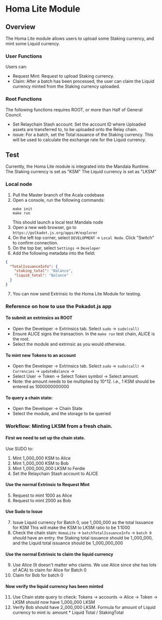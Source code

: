 # Homa Lite Module

## Overview
The Homa Lite module allows users to upload some Staking currency, and mint some Liquid currency.

### User Functions
Users can:
* Request Mint: Request to upload Staking currency.  
* Claim: After a batch has been processed, the user can claim the Liquid currency minted from the Staking currency uploaded.

### Root Functions 
The following functions requires ROOT, or more than Half of General Council.
* Set Relaychain Stash account: Set the account ID where Uploaded assets are transferred to, to be uploaded onto the Relay chain.
* issue: For a batch, set the Total issuance of the Staking currency. This will be used to calculate the exchange rate for the Liquid currency.

## Test
Currently, the Homa Lite module is integrated into the Mandala Runtime. 
The Staking currency is set as "KSM"
The Liquid currency is set as "LKSM"

### Local node
1. Pull the Master branch of the Acala codebase
2. Open a console, run the following commands:
   ```shell
   make init
   make run
    ```
   This should launch a local test Mandala node
3. Open a new web browser, go to `https://polkadot.js.org/apps/#/explorer`
4. On the left top corner, select `DEVELOPMENT` -> `Local Node`. Click "Switch" to confirm connection.
5. On the top bar, select `Settings` -> `Developer`
6. Add the following metadata into the field:
``` JSON
{
  "TotalIssuanceInfo": {
    "staking_total": "Balance",
    "liquid_total": "Balance"
  }
}
```
7. You can now send Extrinsic to the Homa Lite Module for testing.

### Reference on how  to use the Pokadot.js app
#### To submit an extrinsics as ROOT
* Open the Developer -> Extrinsics tab. Select `sudo` -> `sudo(call)`
* Ensure ALICE signs the transaction. In the `make run` test chain, ALICE is the root.
* Select the module and extrinsic as you would otherwise.

#### To mint new Tokens to an account
* Open the Developer -> Extrinsics tab. Select `sudo` -> `sudo(call)` -> `Currencies` -> `updateBalance` -> 
* Select User -> Token -> Select Token symbol -> Select amount.
* Note: the amount needs to be multiplied by 10^12. i.e., 1 KSM should be entered as 1000000000000

#### To query a chain state:
* Open the Developer -> Chain State
* Select the module, and the storage to be queried

### Workflow: Minting LKSM from a fresh chain.
#### First we need to set up the chain state.
Use SUDO to:
1. Mint 1_000_000 KSM to Alice
2. Mint 1_000_000 KSM to Bob
3. Mint 1_000_000_000 LKSM to Ferdie
4. Set the Relaychain Stash account to ALICE

#### Use the normal Extrinsic to Request Mint
5. Request to mint 1000 as Alice
6. Request to mint 2000 as Bob

#### Use Sudo to Issue
7. Issue Liquid currency for Batch 0, use 1_000_000 as the total Issuance for KSM
This will make the KSM to LKSM ratio to be 1:1000
8. Check the chain stain: `HomaLite` -> `batchTotalIssuanceInfo` -> `batch 0` should have an entry.
the Staking total issuance should be 1_000_000, and the Liquid total issuance should be 1_000_000_000

#### Use the normal Extrinsic to claim the liquid currency
9. Use Alice (It doesn't matter who claims. We use Alice since she has lots of ACA) to claim for Alice for Batch 0
10. Claim for Bob for batch 0

#### Now verify the liquid currency has been minted
11. Use Chain state query to check: Tokens -> accounts -> Alice -> Token -> LKSM should now have 1_000_000 LKSM
12. Verify Bob should have  2_000_000 LKSM.
Formula for amount of Liquid currency to mint is: amount * Liquid Total / StakingTotal